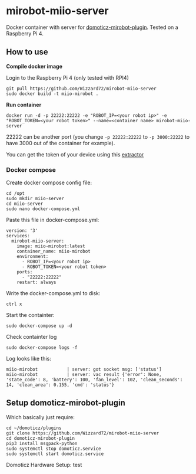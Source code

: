 # mirobot-miio-server

Docker container with server for [domoticz-mirobot-plugin](https://github.com/Wizzard72/mirobot-miio-server).
Tested on a Raspberry Pi 4.

## How to use
**Compile docker image**

Login to the Raspberry Pi 4 (only tested with RPI4)
```
git pull https://github.com/Wizzard72/mirobot-miio-server
sudo docker build -t miio-mirobot .
```
**Run container**
```
docker run -d -p 22222:22222 -e "ROBOT_IP=<your robot ip>" -e "ROBOT_TOKEN=<your robot token>" --name=<container name> mirobot-miio-server
```

22222 can be another port (you change `-p 22222:22222` to `-p 3000:22222` to have 3000 out of the container for example).

You can get the token of your device using this [extractor](https://github.com/PiotrMachowski/Xiaomi-cloud-tokens-extractor)

### Docker compose

Create docker compose config file:
```
cd /opt
sudo mkdir miio-server
cd miio-server
sudo nano docker-compose.yml
```

Paste this file in docker-compose.yml:
```
version: '3'
services:
  mirobot-miio-server:
    image: miio-mirobot:latest
    container_name: miio-mirobot
    environment:
      - ROBOT_IP=<your robot ip>
      - ROBOT_TOKEN=<your robot token>
    ports:
      - "22222:22222"
    restart: always
```

Write the docker-compose.yml to disk:
```
ctrl x
```

Start the containter:
```
sudo docker-compose up -d
```

Check containter log
```
sudo docker-compose logs -f
```

Log looks like this:
```
miio-mirobot           | server: got socket msg: ['status']
miio-mirobot           | server: vac result {'error': None, 'state_code': 8, 'battery': 100, 'fan_level': 102, 'clean_seconds': 14, 'clean_area': 0.155, 'cmd': 'status'}
```

## Setup domoticz-mirobot-plugin

Which basically just require:
```
cd ~/domoticz/plugins
git clone https://github.com/Wizzard72/mirobot-miio-server
cd domoticz-mirobot-plugin 
pip3 install msgpack-python
sudo systemctl stop domoticz.service
sudo systemctl start domoticz.service
```

Domoticz Hardware Setup:
  test



